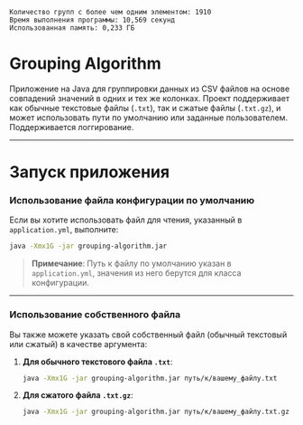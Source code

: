 ```
Количество групп с более чем одним элементом: 1910
Время выполнения программы: 10,569 секунд
Использованная память: 0,233 ГБ
```

# Grouping Algorithm

Приложение на Java для группировки данных из CSV файлов на основе совпадений значений в одних и тех же колонках. Проект поддерживает как обычные текстовые файлы (`.txt`), так и сжатые файлы (`.txt.gz`), и может использовать пути по умолчанию или заданные пользователем. Поддерживается логгирование.

---

# Запуск приложения

### Использование файла конфигурации по умолчанию

Если вы хотите использовать файл для чтения, указанный в `application.yml`, выполните:

```bash
java -Xmx1G -jar grouping-algorithm.jar
```

> **Примечание**: Путь к файлу по умолчанию указан в `application.yml`, значения из него берутся для класса конфигурации.
---

### Использование собственного файла

Вы также можете указать свой собственный файл (обычный текстовый или сжатый) в качестве аргумента:

1. **Для обычного текстового файла `.txt`**:

   ```bash
   java -Xmx1G -jar grouping-algorithm.jar путь/к/вашему_файлу.txt
   ```

2. **Для сжатого файла `.txt.gz`**:

   ```bash
   java -Xmx1G -jar grouping-algorithm.jar путь/к/вашему_файлу.txt.gz
   ```
